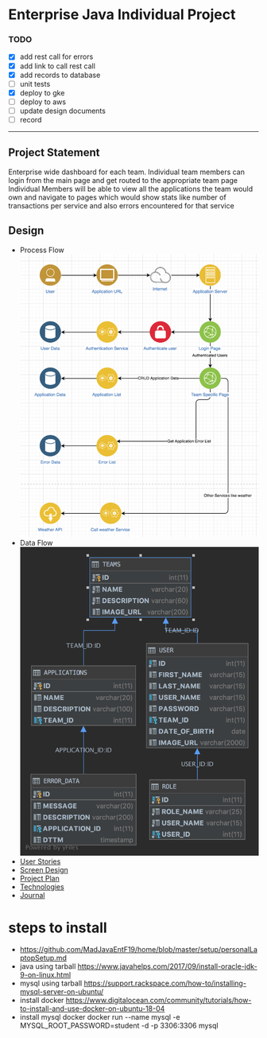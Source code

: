 # Enterprise Java Individual Project

### TODO
- [x] add rest call for errors
- [x] add link to call rest call
- [x] add records to database
- [ ] unit tests
- [x] deploy to gke
- [ ] deploy to aws
- [ ] update design documents 
- [ ] record 
---

## Project Statement
Enterprise wide dashboard for each team. 
Individual team members can login from the main page and get routed to the appropriate team page
Individual Members will be able to view all the applications the team would own and navigate to pages which would show stats like number of transactions per service and also errors encountered for that service


## Design
* Process Flow  
![Process Flow](DesignDocument/DesignDocument.png)
* Data Flow
![Data Flow](DataDesign/dashboard.png)
* [User Stories](DesignDocument/UserStories.md)
* [Screen Design](DesignDocument/ScreenDesign.md)
* [Project Plan](ProjectPlan.md)
* [Technologies](Technologies.md)
* [Journal](Journal.md)

# steps to install
* https://github.com/MadJavaEntF19/home/blob/master/setup/personalLaptopSetup.md
* java using tarball https://www.javahelps.com/2017/09/install-oracle-jdk-9-on-linux.html
* mysql using tarball https://support.rackspace.com/how-to/installing-mysql-server-on-ubuntu/
* install docker https://www.digitalocean.com/community/tutorials/how-to-install-and-use-docker-on-ubuntu-18-04
* install mysql docker docker run --name mysql -e MYSQL_ROOT_PASSWORD=student -d -p 3306:3306 mysql
